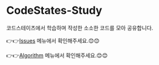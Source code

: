# CodeStates-Study
코드스테이츠에서 학습하며 작성한 소소한 코드를 모아 공유합니다.  

👉👉[Issues] 메뉴에서 확인해주세요.😊😊

[Issues]: https://github.com/jangwonyoon/Codestates-study/issues


👉👉[Algorithm] 메뉴에서 확인해주세요.😊😊

[Algorithm]: https://github.com/jangwonyoon/CodeStates-Study/tree/master/_Algorithm
